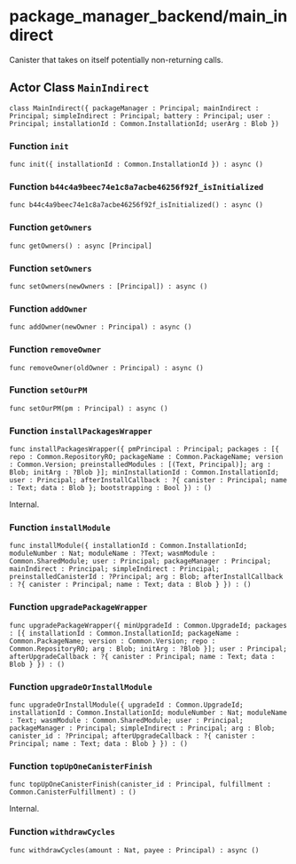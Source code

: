 # package_manager_backend/main_indirect
Canister that takes on itself potentially non-returning calls.

## Actor Class `MainIndirect`

``` motoko no-repl
class MainIndirect({ packageManager : Principal; mainIndirect : Principal; simpleIndirect : Principal; battery : Principal; user : Principal; installationId : Common.InstallationId; userArg : Blob })
```


### Function `init`
``` motoko no-repl
func init({ installationId : Common.InstallationId }) : async ()
```



### Function `b44c4a9beec74e1c8a7acbe46256f92f_isInitialized`
``` motoko no-repl
func b44c4a9beec74e1c8a7acbe46256f92f_isInitialized() : async ()
```



### Function `getOwners`
``` motoko no-repl
func getOwners() : async [Principal]
```



### Function `setOwners`
``` motoko no-repl
func setOwners(newOwners : [Principal]) : async ()
```



### Function `addOwner`
``` motoko no-repl
func addOwner(newOwner : Principal) : async ()
```



### Function `removeOwner`
``` motoko no-repl
func removeOwner(oldOwner : Principal) : async ()
```



### Function `setOurPM`
``` motoko no-repl
func setOurPM(pm : Principal) : async ()
```



### Function `installPackagesWrapper`
``` motoko no-repl
func installPackagesWrapper({ pmPrincipal : Principal; packages : [{ repo : Common.RepositoryRO; packageName : Common.PackageName; version : Common.Version; preinstalledModules : [(Text, Principal)]; arg : Blob; initArg : ?Blob }]; minInstallationId : Common.InstallationId; user : Principal; afterInstallCallback : ?{ canister : Principal; name : Text; data : Blob }; bootstrapping : Bool }) : ()
```

Internal.


### Function `installModule`
``` motoko no-repl
func installModule({ installationId : Common.InstallationId; moduleNumber : Nat; moduleName : ?Text; wasmModule : Common.SharedModule; user : Principal; packageManager : Principal; mainIndirect : Principal; simpleIndirect : Principal; preinstalledCanisterId : ?Principal; arg : Blob; afterInstallCallback : ?{ canister : Principal; name : Text; data : Blob } }) : ()
```



### Function `upgradePackageWrapper`
``` motoko no-repl
func upgradePackageWrapper({ minUpgradeId : Common.UpgradeId; packages : [{ installationId : Common.InstallationId; packageName : Common.PackageName; version : Common.Version; repo : Common.RepositoryRO; arg : Blob; initArg : ?Blob }]; user : Principal; afterUpgradeCallback : ?{ canister : Principal; name : Text; data : Blob } }) : ()
```



### Function `upgradeOrInstallModule`
``` motoko no-repl
func upgradeOrInstallModule({ upgradeId : Common.UpgradeId; installationId : Common.InstallationId; moduleNumber : Nat; moduleName : Text; wasmModule : Common.SharedModule; user : Principal; packageManager : Principal; simpleIndirect : Principal; arg : Blob; canister_id : ?Principal; afterUpgradeCallback : ?{ canister : Principal; name : Text; data : Blob } }) : ()
```



### Function `topUpOneCanisterFinish`
``` motoko no-repl
func topUpOneCanisterFinish(canister_id : Principal, fulfillment : Common.CanisterFulfillment) : ()
```

Internal.


### Function `withdrawCycles`
``` motoko no-repl
func withdrawCycles(amount : Nat, payee : Principal) : async ()
```

